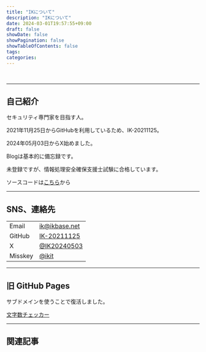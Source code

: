 ```yaml
---
title: "IKについて"
description: "IKについて"
date: 2024-03-01T19:57:55+09:00
draft: false
showDate: false
showPagination: false
showTableOfContents: false
tags:
categories:
---
```


<br>

---

## 自己紹介

セキュリティ専門家を目指す人。

2021年11月25日からGitHubを利用しているため、IK-20211125。

2024年05月03日からX始めました。

Blogは基本的に備忘録です。

未登録ですが、情報処理安全確保支援士試験に合格しています。

ソースコードは[こちら](https://github.com/IK-20211125/ikbase.net)から

---

## SNS、連絡先

| | |
| --- | --- |
| Email | ik@ikbase.net |
| GitHub | [IK-20211125](https://github.com/IK-20211125) |
| X | [@IK20240503](https://twitter.com/ikbasenet) |
| Misskey | [@ikit](https://misskey.io/@ikit) |

---

## 旧 GitHub Pages

サブドメインを使うことで復活しました。

[文字数チェッカー](https://chk.ikbase.net)

---

## 関連記事